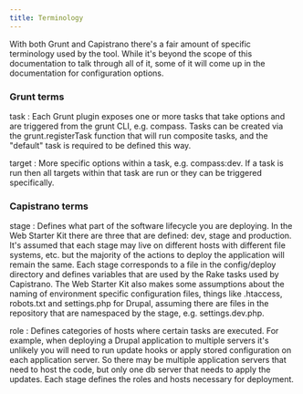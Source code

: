 ```yaml
---
title: Terminology
---
```


With both Grunt and Capistrano there's a fair amount of specific
terminology used by the tool. While it's beyond the scope of this
documentation to talk through all of it, some of it will come up in the
documentation for configuration options.

### Grunt terms

task
:   Each Grunt plugin exposes one or more tasks that take options and
    are triggered from the grunt CLI, e.g. compass. Tasks can be created
    via the grunt.registerTask function that will run composite tasks,
    and the "default" task is required to be defined this way.

target
:   More specific options within a task, e.g. compass:dev. If a task is
    run then all targets within that task are run or they can be
    triggered specifically.

### Capistrano terms

stage
:   Defines what part of the software lifecycle you are deploying. In
    the Web Starter Kit there are three that are defined: dev, stage
    and production. It's assumed that each stage may live on different
    hosts with different file systems, etc. but the majority of the
    actions to deploy the application will remain the same. Each stage
    corresponds to a file in the config/deploy directory and defines
    variables that are used by the Rake tasks used by Capistrano. The
    Web Starter Kit also makes some assumptions about the naming of
    environment specific configuration files, things like .htaccess,
    robots.txt and settings.php for Drupal, assuming there are files in
    the repository that are namespaced by the stage, e.g.
    settings.dev.php.

role
:   Defines categories of hosts where certain tasks are executed. For
    example, when deploying a Drupal application to multiple servers
    it's unlikely you will need to run update hooks or apply stored
    configuration on each application server. So there may be multiple
    application servers that need to host the code, but only one db
    server that needs to apply the updates. Each stage defines the roles
    and hosts necessary for deployment.
